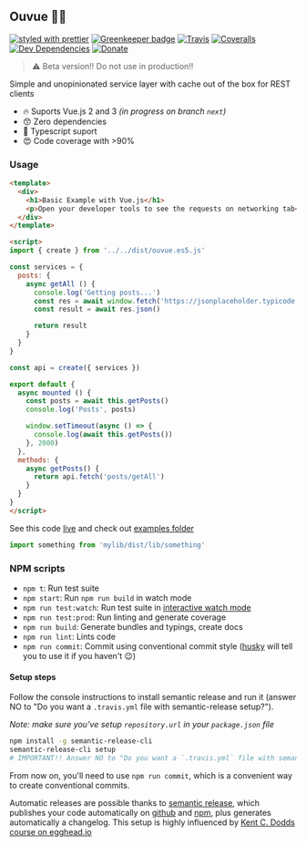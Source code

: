 ## Ouvue 👂🏻

[![styled with prettier](https://img.shields.io/badge/styled_with-prettier-ff69b4.svg)](https://github.com/prettier/prettier)
[![Greenkeeper badge](https://badges.greenkeeper.io/IgorHalfeld/ouvue)](https://greenkeeper.io/)
[![Travis](https://img.shields.io/travis/IgorHalfeld/ouvue.svg)](https://travis-ci.org/IgorHalfeld/ouvue)
[![Coveralls](https://img.shields.io/coveralls/alexjoverm/typescript-library-starter.svg)](https://coveralls.io/github/alexjoverm/typescript-library-starter)
[![Dev Dependencies](https://david-dm.org/IgorHalfeld/ouvue/dev-status.svg)](https://david-dm.org/IgorHalfeld/ouvue?type=dev)
[![Donate](https://img.shields.io/badge/donate-paypal-blue.svg)](https://paypal.me/AJoverMorales)

> ⚠️  Beta version!! Do not use in production!!

Simple and unopinionated service layer with cache out of the box for REST clients 

- 🔥 Suports Vue.js 2 and 3 _(in progress on branch `next`)_
- 😙 Zero dependencies
- 💅 Typescript suport
- 😍 Code coverage with >90% 

### Usage

```html
<template>
  <div>
    <h1>Basic Example with Vue.js</h1>
    <p>Open your developer tools to see the requests on networking tab</p>
  </div>
</template>

<script>
import { create } from '../../dist/ouvue.es5.js'

const services = {
  posts: {
    async getAll () {
      console.log('Getting posts...')
      const res = await window.fetch('https://jsonplaceholder.typicode.com/posts')
      const result = await res.json()

      return result
    }
  }
}

const api = create({ services })

export default {
  async mounted () {
    const posts = await this.getPosts()
    console.log('Posts', posts)

    window.setTimeout(async () => {
      console.log(await this.getPosts())
    }, 2000)
  },
  methods: {
    async getPosts() {
      return api.fetch('posts/getAll')
    }
  }
}
</script>
```

See this code [live](https://ouvue-basic-vue-demo.surge.sh/) and check out [examples folder](https://github.com/IgorHalfeld/ouvue/tree/master/examples/)

```javascript
import something from 'mylib/dist/lib/something'
```

### NPM scripts

 - `npm t`: Run test suite
 - `npm start`: Run `npm run build` in watch mode
 - `npm run test:watch`: Run test suite in [interactive watch mode](http://facebook.github.io/jest/docs/cli.html#watch)
 - `npm run test:prod`: Run linting and generate coverage
 - `npm run build`: Generate bundles and typings, create docs
 - `npm run lint`: Lints code
 - `npm run commit`: Commit using conventional commit style ([husky](https://github.com/typicode/husky) will tell you to use it if you haven't :wink:)


#### Setup steps

Follow the console instructions to install semantic release and run it (answer NO to "Do you want a `.travis.yml` file with semantic-release setup?").

_Note: make sure you've setup `repository.url` in your `package.json` file_

```bash
npm install -g semantic-release-cli
semantic-release-cli setup
# IMPORTANT!! Answer NO to "Do you want a `.travis.yml` file with semantic-release setup?" question. It is already prepared for you :P
```

From now on, you'll need to use `npm run commit`, which is a convenient way to create conventional commits.

Automatic releases are possible thanks to [semantic release](https://github.com/semantic-release/semantic-release), which publishes your code automatically on [github](https://github.com/) and [npm](https://www.npmjs.com/), plus generates automatically a changelog. This setup is highly influenced by [Kent C. Dodds course on egghead.io](https://egghead.io/courses/how-to-write-an-open-source-javascript-library)


